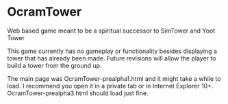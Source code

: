 OcramTower
==========

Web based game meant to be a spiritual successor to SimTower and Yoot Tower

This game currently has no gameplay or functionality besides displaying a tower that has already been made.
Future revisions will allow the player to build a tower from the ground up.

The main page was OcramTower-prealpha1.html and it might take a while to load. I recommend you open it in a private tab
or in Internet Explorer 10+. OcramTower-prealpha3.html should load just fine.
